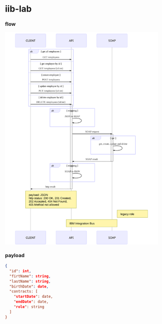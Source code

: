 # iib-lab

### flow
<img src="flow.svg" alt="flow diagram" style="max-width:100%;" />

### payload

```json
{
  "id": int,
  "firtName": string,
  "lastName": string,
  "birthDate": date,
  "contracts: [
    "startDate": date,
    "endDate": date,
    "role": string
  ]
}
```
